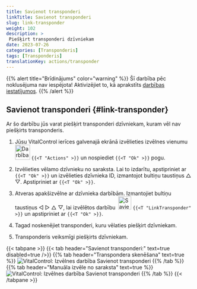 ```yaml
---
title: Savienot transponderi
linkTitle: Savienot transponderi
slug: link-transponder
weight: 102
description: >
 Piešķirt transponderi dzīvniekam
date: 2023-07-26
categories: [Transponderis]
tags: [Transponderis]
translationKey: actions/transponder
---
```

{{% alert title="Brīdinājums" color="warning" %}}
Šī darbība pēc noklusējuma nav iespējota! Aktivizējiet to, kā aprakstīts [darbības iestatījumos](../setting/).
{{% /alert %}}

## Savienot transponderi {#link-transponder}

Ar šo darbību jūs varat piešķirt transponderi dzīvniekam, kuram vēl nav piešķirts transponderis.

1. Jūsu VitalControl ierīces galvenajā ekrānā izvēlieties izvēlnes vienumu &nbsp;<img src="/icons/actions.svg" width="40" align="bottom" alt="Darbības" /> `{{<T "Actions" >}}` un nospiediet `{{<T "Ok" >}}` pogu.

2. Izvēlieties vēlamo dzīvnieku no saraksta. Lai to izdarītu, apstipriniet ar `{{<T "Ok" >}}` un izvēlieties dzīvnieka ID, izmantojot bultiņu taustiņus △ ▽. Apstipriniet ar `{{<T "Ok" >}}`.

3. Atveras apakšizvēlne ar dzīvnieka darbībām. Izmantojiet bultiņu taustiņus ◁ ▷ △ ▽, lai izvēlētos darbību &nbsp;<img src="/icons/actions/link-transponder.svg" width="35" align="bottom" alt="Savienot transponderi" /> `{{<T "LinkTransponder" >}}` un apstipriniet ar `{{<T "Ok" >}}`.

4. Tagad noskenējiet transponderi, kuru vēlaties piešķirt dzīvniekam.

5. Transponderis veiksmīgi piešķirts dzīvniekam.

{{< tabpane >}}
{{< tab header="Savienot transponderi:" text=true disabled=true />}}
{{% tab header="Transpondera skenēšana" text=true %}}
![VitalControl: Izvēlnes darbība Savienot transponderi](../images/linktransponder-scan.png "Savienot transponderi")
{{% /tab %}}
{{% tab header="Manuāla izvēle no saraksta" text=true %}}
![VitalControl: Izvēlnes darbība Savienot transponderi](../images/linktransponder.png "Savienot transponderi")
{{% /tab %}}
{{< /tabpane >}}
